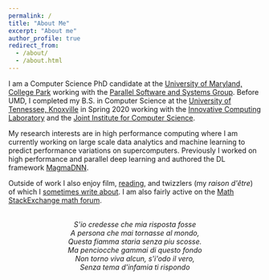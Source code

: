 ```yaml
---
permalink: /
title: "About Me"
excerpt: "About me"
author_profile: true
redirect_from: 
  - /about/
  - /about.html
---
```


I am a Computer Science PhD candidate at the [University of Maryland, College Park](https://www.cs.umd.edu/) working with the [Parallel Software and Systems Group](https://pssg.cs.umd.edu). Before UMD, I completed my B.S. in Computer Science at the [University of Tennessee, Knoxville](http://www.eecs.utk.edu/) in Spring 2020 working with the [Innovative Computing Laboratory](https://www.icl.utk.edu/) and the [Joint Institute for Computer Science](https://www.jics.utk.edu/).

My research interests are in high performance computing where I am currently working on large scale data analytics and machine learning to predict performance variations on supercomputers. Previously I worked on high performance and parallel deep learning and authored the DL framework [MagmaDNN](https://github.com/MagmaDNN/magmadnn).

Outside of work I also enjoy film, [reading](https://www.goodreads.com/user/show/101631777-daniel-nichols), and twizzlers (my _raison d'être_) of which I [sometimes write about](/year-archive/). I am also fairly active on the [Math StackExchange math forum](https://math.stackexchange.com/users/274085/dando18).

<p align="center">
<i>
<br>
S'io credesse che mia risposta fosse<br>
A persona che mai tornasse al mondo,<br>
Questa fiamma staria senza piu scosse.<br>
Ma penciocche gammai di questo fondo<br>
Non torno viva alcun, s'i'odo il vero,<br>
Senza tema d'infamia ti rispondo<br>
</i>
</p>
